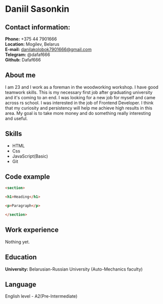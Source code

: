 # **Daniil Sasonkin**
## **Contact information:**
**Phone:** +375 44 7901666  
**Location:** Mogilev, Belarus  
**E-mail:** danilakolobok7901666@gmail.com  
**Telegram:** @dafaf666  
**Github:** Dafaf666  
## **About me**
I am 23 and  I work as a foreman in the woodworking workshop. I have good teamwork skills. This is my necessary first job after graduating university and it's coming to an end. I was looking for a new job for myself and came across rs school. I was interested in the job of Frontend Developer. I think that my curiosity and persistency will help me achieve high results in this area. My goal is to take more money and do something really interesting and useful.
## **Skills**
* HTML  
* Css  
* JavaScript(Basic)  
* Git 
 
## **Code example**
```html
<section>

<h1>Heading</h1>

<p>Paragraph</p>

</section>
```
## **Work experience**
Nothing yet.  
## **Education**
**University:**
Belarusian-Russian University (Auto-Mechanics faculty)
## **Language**
English level - A2(Pre-Intermediate)



